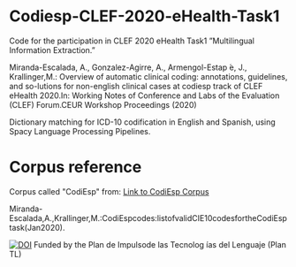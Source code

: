 # Codiesp-CLEF-2020-eHealth-Task1

Code for the participation in CLEF 2020 eHealth Task1  ”Multilingual Information Extraction.”

Miranda-Escalada, A., Gonzalez-Agirre, A., Armengol-Estap ́e, J., Krallinger,M.: Overview of automatic clinical coding: annotations, guidelines, and so-lutions for non-english clinical cases at codiesp track of CLEF eHealth 2020.In: Working Notes of Conference and Labs of the Evaluation (CLEF) Forum.CEUR Workshop Proceedings (2020)

Dictionary matching for ICD-10 codification in English and Spanish, using Spacy Language Processing Pipelines.



# Corpus reference
Corpus called "CodiEsp" from:
[Link to CodiEsp Corpus](https://zenodo.org/record/3758054)

Miranda-Escalada,A.,Krallinger,M.:CodiEspcodes:listofvalidCIE10codesfortheCodiEsptask(Jan2020).

[![DOI](https://zenodo.org/badge/DOI/10.5281/zenodo.3693570.svg)](https://doi.org/10.5281/zenodo.3693570)
Funded  by  the  Plan  de  Impulsode las Tecnolog ́ıas del Lenguaje (Plan TL)
